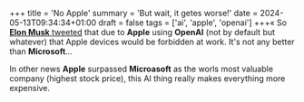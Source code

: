 +++
title = 'No Apple'
summary = 'But wait, it getes worse!'
date = 2024-05-13T09:34:34+01:00
draft = false
tags = ['ai', 'apple', 'openai']
+++«
So [**Elon Musk** tweeted](https://youtu.be/GvivnEHrtxA?t=64) that due to **Apple** using **OpenAI** (not by default but whatever) that Apple devices would be forbidden at work. It's not any better than **Microsoft**...

In other news **Apple** surpassed **Microasoft** as the worls most valuable company (highest stock price), this AI thing really makes everything more expensive.
